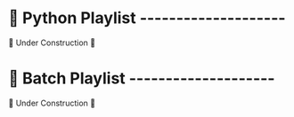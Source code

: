 # 🐍 Python Playlist --------------------
🚧 Under Construction 🚧


# 🦇 Batch Playlist  --------------------
🚧 Under Construction 🚧
